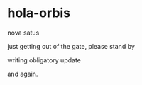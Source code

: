 # hola-orbis
nova satus

just getting out of the gate, please stand by

writing obligatory update 

and again.
